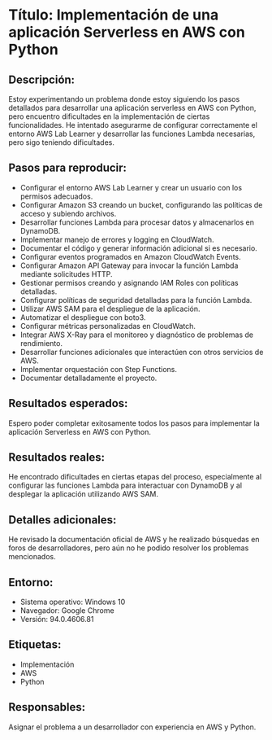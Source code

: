 # Título: Implementación de una aplicación Serverless en AWS con Python
## Descripción:

Estoy experimentando un problema donde estoy siguiendo los pasos detallados para desarrollar una aplicación serverless en AWS con Python, pero encuentro dificultades en la implementación de ciertas funcionalidades. He intentado asegurarme de configurar correctamente el entorno AWS Lab Learner y desarrollar las funciones Lambda necesarias, pero sigo teniendo dificultades.

## Pasos para reproducir:

* Configurar el entorno AWS Lab Learner y crear un usuario con los permisos adecuados.
* Configurar Amazon S3 creando un bucket, configurando las políticas de acceso y subiendo archivos.
* Desarrollar funciones Lambda para procesar datos y almacenarlos en DynamoDB.
* Implementar manejo de errores y logging en CloudWatch.
* Documentar el código y generar información adicional si es necesario.
* Configurar eventos programados en Amazon CloudWatch Events.
* Configurar Amazon API Gateway para invocar la función Lambda mediante solicitudes HTTP.
* Gestionar permisos creando y asignando IAM Roles con políticas detalladas.
* Configurar políticas de seguridad detalladas para la función Lambda.
* Utilizar AWS SAM para el despliegue de la aplicación.
* Automatizar el despliegue con boto3.
* Configurar métricas personalizadas en CloudWatch.
* Integrar AWS X-Ray para el monitoreo y diagnóstico de problemas de rendimiento.
* Desarrollar funciones adicionales que interactúen con otros servicios de AWS.
* Implementar orquestación con Step Functions.
* Documentar detalladamente el proyecto.

## Resultados esperados:

Espero poder completar exitosamente todos los pasos para implementar la aplicación Serverless en AWS con Python.

## Resultados reales:

He encontrado dificultades en ciertas etapas del proceso, especialmente al configurar las funciones Lambda para interactuar con DynamoDB y al desplegar la aplicación utilizando AWS SAM.

## Detalles adicionales:

He revisado la documentación oficial de AWS y he realizado búsquedas en foros de desarrolladores, pero aún no he podido resolver los problemas mencionados.

## Entorno:

* Sistema operativo: Windows 10
* Navegador: Google Chrome
* Versión: 94.0.4606.81
## Etiquetas:

* Implementación
* AWS
* Python
## Responsables:

Asignar el problema a un desarrollador con experiencia en AWS y Python.